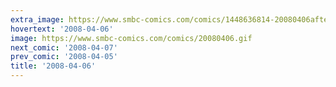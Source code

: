 ```yaml
---
extra_image: https://www.smbc-comics.com/comics/1448636814-20080406after.png
hovertext: '2008-04-06'
image: https://www.smbc-comics.com/comics/20080406.gif
next_comic: '2008-04-07'
prev_comic: '2008-04-05'
title: '2008-04-06'
---
```


